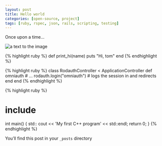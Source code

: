 ```yaml
---
layout: post
title: Hello world
categories: [open-source, project]
tags: [ruby, rspec, json, rails, scripting, testing]
---
```


Once upon a time...


![a text to the image](http://i.imgur.com/8bdkfnsl.jpg)


{% highlight ruby %}
def print_hi(name)
  puts "Hi, tom"
end
{% endhighlight %}

{% highlight ruby %}
class RodauthController < ApplicationController
  def omniauth
    # ...
    rodauth.login("omniauth") # logs the session in and redirects
  end
end
{% endhighlight %}




{% highlight ruby %}
# include <iostream>
int main()
{
std:: cout << 'My first C++ program' << std::endl;
return 0;
}
{% endhighlight %}


You’ll find this post in your `_posts` directory
